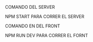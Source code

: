 COMANDO DEL SERVER

NPM START PARA CORRER EL SERVER

COMANDO EN DEL FRONT

NPM RUN DEV PARA CORRER EL FORNT

